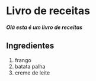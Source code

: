 # Livro de receitas

**_Olá esta é um livro de receitas_**


## Ingredientes 

1. frango
2. batata palha
3. creme de leite
